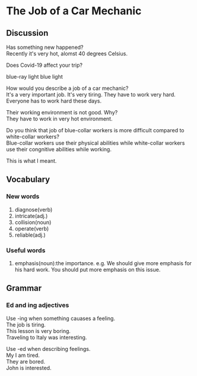 # The Job of a Car Mechanic
## Discussion
Has something new happened?  
Recently it's very hot, alomst 40 degrees Celsius.  

Does Covid-19 affect your trip?  

blue-ray light
blue light

How would you describe a job of a car mechanic?  
It's a very important job. It's very tiring. They have to work very hard. Everyone has to work hard these days.   

Their working environment is not good. Why?  
They have to work in very hot environment.  

Do you think that job of blue-collar workers is more difficult compared to white-collar workers?  
Blue-collar workers use their physical abilities while white-collar workers use their congnitive abilities while working. 

This is what I meant. 


## Vocabulary
### New words
1. diagnose(verb)
1. intricate(adj.)
1. collision(noun)
1. operate(verb)
1. reliable(adj.)

### Useful words
1. emphasis(noun):the importance. e.g. We should give more emphasis for his hard work. You should put more emphasis on this issue.  

## Grammar
### Ed and ing adjectives
Use -ing when something cauases a feeling.  
The job is tiring.  
This lesson is very boring.  
Traveling to Italy was interesting.  


Use -ed when describing feelings.  
My I am tired.  
They are bored.  
John is interested.  

